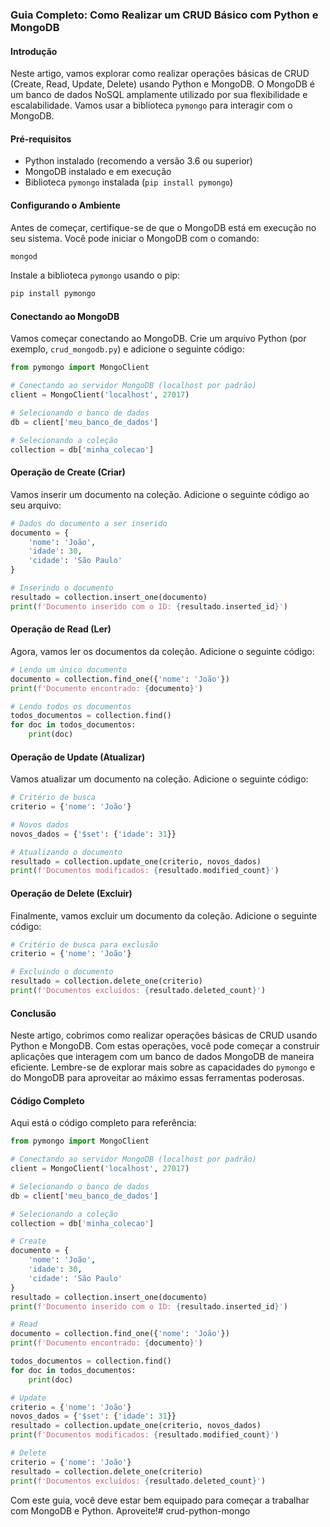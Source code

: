 ### Guia Completo: Como Realizar um CRUD Básico com Python e MongoDB

#### Introdução

Neste artigo, vamos explorar como realizar operações básicas de CRUD (Create, Read, Update, Delete) usando Python e MongoDB. O MongoDB é um banco de dados NoSQL amplamente utilizado por sua flexibilidade e escalabilidade. Vamos usar a biblioteca `pymongo` para interagir com o MongoDB.

#### Pré-requisitos

- Python instalado (recomendo a versão 3.6 ou superior)
- MongoDB instalado e em execução
- Biblioteca `pymongo` instalada (`pip install pymongo`)

#### Configurando o Ambiente

Antes de começar, certifique-se de que o MongoDB está em execução no seu sistema. Você pode iniciar o MongoDB com o comando:

```bash
mongod
```

Instale a biblioteca `pymongo` usando o pip:

```bash
pip install pymongo
```

#### Conectando ao MongoDB

Vamos começar conectando ao MongoDB. Crie um arquivo Python (por exemplo, `crud_mongodb.py`) e adicione o seguinte código:

```python
from pymongo import MongoClient

# Conectando ao servidor MongoDB (localhost por padrão)
client = MongoClient('localhost', 27017)

# Selecionando o banco de dados
db = client['meu_banco_de_dados']

# Selecionando a coleção
collection = db['minha_colecao']
```

#### Operação de Create (Criar)

Vamos inserir um documento na coleção. Adicione o seguinte código ao seu arquivo:

```python
# Dados do documento a ser inserido
documento = {
    'nome': 'João',
    'idade': 30,
    'cidade': 'São Paulo'
}

# Inserindo o documento
resultado = collection.insert_one(documento)
print(f'Documento inserido com o ID: {resultado.inserted_id}')
```

#### Operação de Read (Ler)

Agora, vamos ler os documentos da coleção. Adicione o seguinte código:

```python
# Lendo um único documento
documento = collection.find_one({'nome': 'João'})
print(f'Documento encontrado: {documento}')

# Lendo todos os documentos
todos_documentos = collection.find()
for doc in todos_documentos:
    print(doc)
```

#### Operação de Update (Atualizar)

Vamos atualizar um documento na coleção. Adicione o seguinte código:

```python
# Critério de busca
criterio = {'nome': 'João'}

# Novos dados
novos_dados = {'$set': {'idade': 31}}

# Atualizando o documento
resultado = collection.update_one(criterio, novos_dados)
print(f'Documentos modificados: {resultado.modified_count}')
```

#### Operação de Delete (Excluir)

Finalmente, vamos excluir um documento da coleção. Adicione o seguinte código:

```python
# Critério de busca para exclusão
criterio = {'nome': 'João'}

# Excluindo o documento
resultado = collection.delete_one(criterio)
print(f'Documentos excluídos: {resultado.deleted_count}')
```

#### Conclusão

Neste artigo, cobrimos como realizar operações básicas de CRUD usando Python e MongoDB. Com estas operações, você pode começar a construir aplicações que interagem com um banco de dados MongoDB de maneira eficiente. Lembre-se de explorar mais sobre as capacidades do `pymongo` e do MongoDB para aproveitar ao máximo essas ferramentas poderosas.

#### Código Completo

Aqui está o código completo para referência:

```python
from pymongo import MongoClient

# Conectando ao servidor MongoDB (localhost por padrão)
client = MongoClient('localhost', 27017)

# Selecionando o banco de dados
db = client['meu_banco_de_dados']

# Selecionando a coleção
collection = db['minha_colecao']

# Create
documento = {
    'nome': 'João',
    'idade': 30,
    'cidade': 'São Paulo'
}
resultado = collection.insert_one(documento)
print(f'Documento inserido com o ID: {resultado.inserted_id}')

# Read
documento = collection.find_one({'nome': 'João'})
print(f'Documento encontrado: {documento}')

todos_documentos = collection.find()
for doc in todos_documentos:
    print(doc)

# Update
criterio = {'nome': 'João'}
novos_dados = {'$set': {'idade': 31}}
resultado = collection.update_one(criterio, novos_dados)
print(f'Documentos modificados: {resultado.modified_count}')

# Delete
criterio = {'nome': 'João'}
resultado = collection.delete_one(criterio)
print(f'Documentos excluídos: {resultado.deleted_count}')
```

Com este guia, você deve estar bem equipado para começar a trabalhar com MongoDB e Python. Aproveite!#   c r u d - p y t h o n - m o n g o  
 